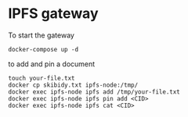 # IPFS gateway

To start the gateway
```console
docker-compose up -d
```

to add and pin a document
```console
touch your-file.txt
docker cp skibidy.txt ipfs-node:/tmp/
docker exec ipfs-node ipfs add /tmp/your-file.txt
docker exec ipfs-node ipfs pin add <CID>
docker exec ipfs-node ipfs cat <CID>
```

